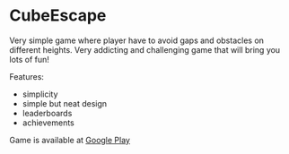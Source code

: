 # CubeEscape
Very simple game where player have to avoid gaps and obstacles on different heights. 
Very addicting and challenging game that will bring you lots of fun!

Features:
- simplicity
- simple but neat design
- leaderboards
- achievements

Game is available at <a href="https://play.google.com/store/apps/details?id=com.grygier.CubeEscape" title="Cube Escape" target="_blank"> Google Play</a>
